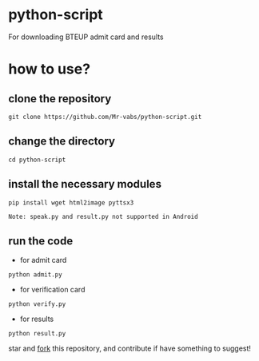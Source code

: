 # python-script
For downloading BTEUP admit card and results 

# how to use?

## clone the repository
```
git clone https://github.com/Mr-vabs/python-script.git
```

## change the directory
```
cd python-script
```

## install the necessary modules
```
pip install wget html2image pyttsx3
```

`Note: speak.py and result.py not supported in Android`

## run the code 
- for admit card 
```
python admit.py
```

- for verification card 
```
python verify.py
```

- for results 
```
python result.py
```

star and [fork](https://github.com/Mr-vabs/python-script/fork) this repository, and contribute if have something to suggest!
